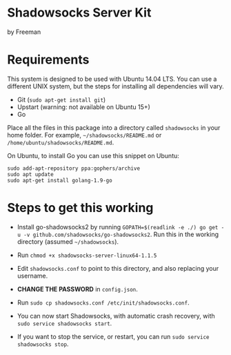 # Shadowsocks Server Kit

by Freeman

# Requirements

This system is designed to be used with Ubuntu 14.04 LTS. You can use a different UNIX system, but the steps for installing all dependencies will vary.

- Git (`sudo apt-get install git`)
- Upstart (warning: not available on Ubuntu 15+)
- Go

Place all the files in this package into a directory called `shadowsocks` in your home folder. For example, `~/shadowsocks/README.md` or `/home/ubuntu/shadowsocks/README.md`.

On Ubuntu, to install Go you can use this snippet on Ubuntu:
```
sudo add-apt-repository ppa:gophers/archive
sudo apt update
sudo apt-get install golang-1.9-go
```

# Steps to get this working

- Install go-shadowsocks2 by running `GOPATH=$(readlink -e ./) go get -u -v github.com/shadowsocks/go-shadowsocks2`. Run this in the working directory (assumed `~/shadowsocks`).

- Run `chmod +x shadowsocks-server-linux64-1.1.5`
- Edit `shadowsocks.conf` to point to this directory, and also replacing your username.
- **CHANGE THE PASSWORD** in `config.json`.
- Run `sudo cp shadowsocks.conf /etc/init/shadowsocks.conf`.
- You can now start Shadowsocks, with automatic crash recovery, with `sudo service shadowsocks start`.
- If you want to stop the service, or restart, you can run `sudo service shadowsocks stop`.
